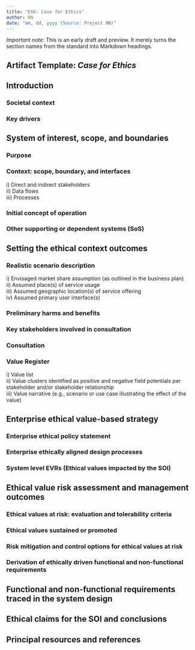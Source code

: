 ```yaml
---
title: "ESE: Case for Ethics"
author: NN
date: "mm, dd, yyyy (Source: Project NN)"
---
```


*Important note:* This is an early draft and preview. It merely turns the section names from the standard into Markdown headings.


Artifact Template: *Case for Ethics*
-------------------------------------

<!--
### Content 

See CML model and Annex I of IEEE Std. 7000. 
-->

<!-- 

"Case for Ethics
This standard provides advisory and normative requirements for ethically aligned design activities. It is highly desirable, however, that the effort, resources and time spent, as well as evidence and outcomes attained in the course of implementing the requirements and the spirit of this standard, are recorded, consolidated, structured and presented in an adequate, consistent, and coherent narrative: a Case for Ethics. The Case for Ethics is a project memory and an auditable repository. Similar to a safety case, the Case for Ethics is intended to provide a structured account of the ethical and technical activities undertaken in the course of pursuing an ethically aligned design for the SOI. The Case for Ethics is a key contribution toward the organizational memory and maturity in ethically aligned design and a foundational information product for assessments.

The structure, contents, and arguments pertinent to a final claim for an ethically aligned design should be developed in an evolutionary manner throughout the life of a system. The Case for Ethics encourages the process outputs, evidence, and outcomes to be recorded at each stage of the ethically aligned design to provide a process or project repository and memory as well as a structured argument for the ethicality of the product, service or system. It constitutes indispensable inputs into any subsequent ethics assessment for the SOI and the organization.

The following content is recommended for the Case for Ethics for a given SOI. It serves as a checklist that can be satisfied by the organization’s content mapping, templates and information models. This outline is not intended to address all possible contents, or to mandate the title of the information item, nor the order or titles of the sections in documents presenting some or all of the contents of the Case for Ethics."
-->


## Introduction

### Societal context

### Key drivers


## System of interest, scope, and boundaries

### Purpose

### Context: scope, boundary, and interfaces

i) Direct and indirect stakeholders  
ii) Data flows  
iii) Processes  

### Initial concept of operation

### Other supporting or dependent systems (SoS)


## Setting the ethical context outcomes

### Realistic scenario description

i) Envisaged market share assumption (as outlined in the business plan)  
ii) Assumed place(s) of service usage  
iii) Assumed geographic location(s) of service offering  
iv) Assumed primary user interface(s)  

### Preliminary harms and benefits

### Key stakeholders involved in consultation

### Consultation

### Value Register

i) Value list  
ii) Value clusters identified as positive and negative field potentials per stakeholder and/or
stakeholder relationship  
iii) Value narrative (e.g., scenario or use case illustrating the effect of the value)  


## Enterprise ethical value-based strategy

### Enterprise ethical policy statement
 
### Enterprise ethically aligned design processes

### System level EVRs (Ethical values impacted by the SOI)


## Ethical value risk assessment and management outcomes

### Ethical values at risk: evaluation and tolerability criteria

### Ethical values sustained or promoted

### Risk mitigation and control options for ethical values at risk

### Derivation of ethically driven functional and non-functional requirements


## Functional and non-functional requirements traced in the system design


## Ethical claims for the SOI and conclusions


## Principal resources and references

